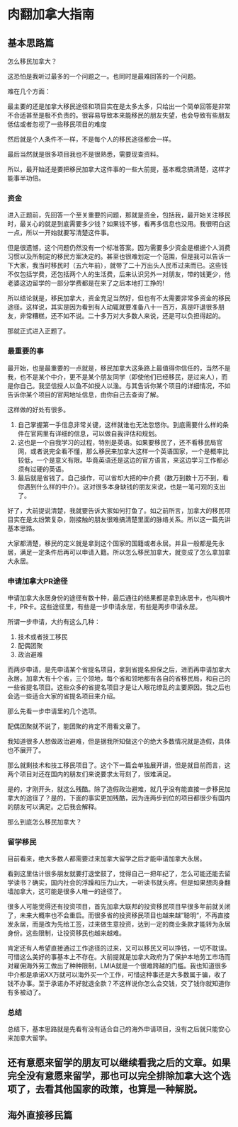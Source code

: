 # ⾁翻加拿⼤指南 
## 基本思路篇
怎么移民加拿⼤？

这恐怕是我听过最多的⼀个问题之⼀。也同时是最难回答的⼀个问题。

难在⼏个⽅⾯：

最主要的还是加拿⼤移民途径和项⽬实在是太多太多，只给出⼀个简单回答是⾮常不合适甚⾄是极不负责的。很容易导致本来能移民的朋友失望，也会导致有些朋友低估或者忽视了⼀些移民项⽬的难度

然后就是个⼈条件不⼀样，不是每个⼈的移民途径都会⼀样。

最后当然就是很多项⽬我也不是很熟悉，需要现查资料。

所以，最开始还是要把移民加拿⼤这件事的⼀些⼤前提，基本概念搞清楚，这样才能事半功倍。
### 资金
进⼊正题前，先回答⼀个⾄关重要的问题，那就是资⾦，包括我，最开始关注移民时，最关⼼的就是到底需要多少钱？如果钱不够，看再多信息也没⽤。我很明⽩这⼀点，所以⼀开始就要写清楚这件事。

但是很遗憾，这个问题仍然没有⼀个标准答案。因为需要多少资⾦是根据个⼈消费习惯以及所制定的移民⽅案决定的。甚⾄也很难划定⼀个范围，但是我可以告诉⼀下⼤家，我当时移民时（五六年前），就带了⼆⼗万出头⼈民币过来⽽已。这些钱不仅包括学费，还包括两个⼈的⽣活费，后来认识另外⼀对朋友，带的钱更少，他⽼婆这边留学的⼀部分学费都是在来了之后本地打⼯挣的!

所以结论就是，移民加拿⼤，资⾦充⾜当然好，但也有不太需要⾮常多资⾦的移民途径。这样说，其实是因为看到有⼈动辄就要准备⼋⼗⼀百万，真是吓退很多朋友，⾮常糟糕，还不如不说。⼆⼗多万对⼤多数⼈来说，还是可以负担得起的。

那就正式进⼊正题了。
### 最重要的事
最开始，也是最重要的⼀点就是，移民加拿⼤这条路上最值得你信任的，当然不是我，也不是某个中介，更不是某个朋友同学（即使他们已经移民，是过来⼈），⽽是你⾃⼰。我坚信授⼈以鱼不如授⼈以渔。与其告诉你某个项⽬的详细情况，不如告诉你某个项⽬的官⽹地址信息，由你⾃⼰去查询了解。

这样做的好处有很多。

1. ⾃⼰掌握第⼀⼿信息⾮常关键，这样就谁也⽆法忽悠你。到底需要什么样的条件在官⽹⾥有详细的信息，可以做⾃我评估和规划。
2. 这也是⼀个⾃我学习的过程，特别是英语。如果要移民了，还不看移民局官⽹，或者说完全看不懂，那么移民来加拿⼤这样⼀个英语国家，⼀个是概率⽐较低，⼀个是意义有限。毕竟英语还是这边的官⽅语⾔，来这边学习⼯作都必须有过硬的英语。
3. 最后就是省钱了。⾃⼰操作，可以省却⼤把的中介费（数万到数⼗万不到，看你遇到什么样的中介）。这对很多本⾝缺钱的朋友来说，也是⼀笔可观的⽀出了。

好了，⼤前提说清楚，我就要告诉⼤家如何打鱼了。如之前所⾔，加拿⼤的移民项⽬实在是太纷繁复杂，刚接触的朋友很难搞清楚⾥⾯的脉络关系。所以这⼀篇先讲基本思路。

⼤家都清楚，移民的定义就是拿到这个国家的国籍或者永居。并且⼀般都是先永居，满⾜⼀定条件后再可以申请⼊籍。所以怎么移民加拿⼤，就变成了怎么拿加拿⼤永居。
### 申请加拿大PR途径
申请加拿⼤永居⾝份的途径有数⼗种，最后通往的结果都是拿到永居卡，也叫枫叶卡，PR卡。这些途径⾥，有些是⼀步申请永居，有些是两步申请永居。

所谓⼀步申请，⼤约有这么⼏种：
1. 技术或者技⼯移民
2. 配偶团聚
3. 政治避难

⽽两步申请，是先申请某个省提名项⽬，拿到省提名担保之后，进⽽再申请加拿⼤永居。加拿⼤有⼗个省，三个领地，每个省和领地都有各⾃的省移民局，和⾃⼰的⼀些省提名项⽬。这些众多的省提名项⽬才是让⼈眼花缭乱的主要原因。我之后也会选⼀些适合⼤家的省提名项⽬来介绍。

那么先看⼀步申请⾥的⼏个选项。

配偶团聚就不说了，能团聚的肯定不⽤看⽂章了。

我知道很多⼈想做政治避难，但是据我所知做这个的绝⼤多数情况就是造假，具体也不展开了。

那么就剩技术和技⼯移民项⽬了。这个下⼀篇会单独展开讲，但是就⽬前⽽⾔，这两个项⽬对还在国内的朋友们来说要求太苛刻了，很难满⾜。

是的，才刚开头，就这么残酷。除了造假政治避难，就⼏乎没有能直接⼀步移民加拿⼤的途径了？是的，下⾯的事实更加残酷，因为连两步到位的项⽬都很少有国内的朋友可以满⾜。之后我会解释。

那么到底怎么移民加拿⼤？
### 留学移民

⽬前看来，绝⼤多数⼈都需要过来加拿⼤留学之后才能申请加拿⼤永居。

看到这⾥估计很多朋友就要打退堂⿎了，觉得⾃⼰⼀把年纪了，怎么可能还能去留学读书？确实，国内社会的浮躁和压⼒⼭⼤，⼀听读书就头疼。但是如果想⾁⾝翻墙加拿⼤，这可能是很多⼈唯⼀的途径了。

很多⼈可能觉得还有投资项⽬，⾸先加拿⼤联邦的投资移民项⽬早很多年前就关闭了，未来⼤概率也不会重启。⽽很多省的投资移民项⽬也越来越”聪明“，不再直接发永居，⽽是改为先给⼯签，过来做⽣意投资，达到⼀定的商业条款才能转为永居⾝份。这些限制，让投资移民也越来越难。

肯定还有⼈希望直接通过⼯作途径的过来，又可以移民又可以挣钱，⼀切不耽误。可惜这么美好的事基本上不存在。⼤前提就是加拿⼤政府为了保护本地劳⼯市场⽽对雇佣海外劳⼯做出了种种限制，LMIA就是⼀个很难跨越的门槛。我也知道很多中介都是承诺XX万就可以海外买⼀个⼯作，可惜这种事还是⼤多数属于骗，收了钱不办事。⾄于承诺办不好就退全款？不这样说你怎么会交钱，交了钱你就知道你有多被动了。
### 总结
总结下，基本思路就是先看有没有适合⾃⼰的海外申请项⽬，没有之后就只能安⼼来加拿⼤留学。

还有意愿来留学的朋友可以继续看我之后的⽂章。如果完全没有意愿来留学，那也可以完全排除加拿⼤这个选项了，去看其他国家的政策，也算是⼀种解脱。
-  
## 海外直接移民篇

